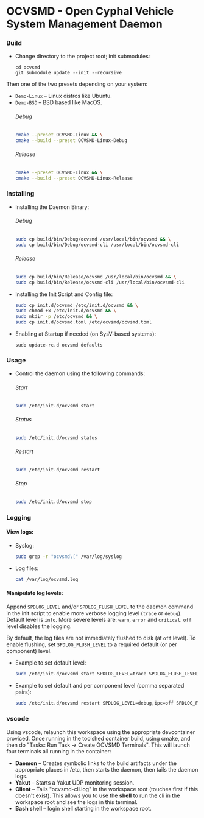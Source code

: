 # OCVSMD - Open Cyphal Vehicle System Management Daemon

### Build
- Change directory to the project root; init submodules:
  ```
  cd ocvsmd
  git submodule update --init --recursive
  ```
Then one of the two presets depending on your system:
- `Demo-Linux` – Linux distros like Ubuntu.
- `Demo-BSD` – BSD based like MacOS.
  ###### Debug
  ```bash
  cmake --preset OCVSMD-Linux && \
  cmake --build --preset OCVSMD-Linux-Debug
  ```
  ###### Release
  ```bash
  cmake --preset OCVSMD-Linux && \
  cmake --build --preset OCVSMD-Linux-Release
  ```

### Installing

- Installing the Daemon Binary:
  ###### Debug
  ```bash
  sudo cp build/bin/Debug/ocvsmd /usr/local/bin/ocvsmd && \
  sudo cp build/bin/Debug/ocvsmd-cli /usr/local/bin/ocvsmd-cli
  ```
  ###### Release
  ```bash
  sudo cp build/bin/Release/ocvsmd /usr/local/bin/ocvsmd && \
  sudo cp build/bin/Release/ocvsmd-cli /usr/local/bin/ocvsmd-cli
  ```
- Installing the Init Script and Config file:
  ```bash
  sudo cp init.d/ocvsmd /etc/init.d/ocvsmd && \
  sudo chmod +x /etc/init.d/ocvsmd && \
  sudo mkdir -p /etc/ocvsmd && \
  sudo cp init.d/ocvsmd.toml /etc/ocvsmd/ocvsmd.toml
  ```

- Enabling at Startup if needed (on SysV-based systems):
  ```
  sudo update-rc.d ocvsmd defaults
  ```

### Usage
- Control the daemon using the following commands:
  ###### Start
  ```bash
  sudo /etc/init.d/ocvsmd start
  ```
  ###### Status
  ```bash
  sudo /etc/init.d/ocvsmd status
  ```
  ###### Restart
  ```bash
  sudo /etc/init.d/ocvsmd restart
  ```
  ###### Stop
  ```bash
  sudo /etc/init.d/ocvsmd stop
  ```
### Logging

#### View logs:
  - Syslog: 
    ```bash
    sudo grep -r "ocvsmd\[" /var/log/syslog
    ```
  - Log files:
    ```bash
    cat /var/log/ocvsmd.log
    ```
#### Manipulate log levels:

  Append `SPDLOG_LEVEL` and/or `SPDLOG_FLUSH_LEVEL` to the daemon command in the init script
  to enable more verbose logging level (`trace` or `debug`).
  Default level is `info`. More severe levels are: `warn`, `error` and `critical`.
  `off` level disables the logging.
  
By default, the log files are not immediately flushed to disk (at `off` level).
To enable flushing, set `SPDLOG_FLUSH_LEVEL` to a required default (or per component) level.

  - Example to set default level:
      ```bash
      sudo /etc/init.d/ocvsmd start SPDLOG_LEVEL=trace SPDLOG_FLUSH_LEVEL=trace
      ```
  - Example to set default and per component level (comma separated pairs):
      ```bash
      sudo /etc/init.d/ocvsmd restart SPDLOG_LEVEL=debug,ipc=off SPDLOG_FLUSH_LEVEL=warn,engine=debug
      ```

### vscode

Using vscode, relaunch this workspace using the appropriate devcontainer proviced. Once running in the toolshed container build, using cmake, and then do "Tasks: Run Task -> Create OCVSMD Terminals". This will launch four terminals all running in the container:

- **Daemon** – Creates symbolic links to the build artifacts under the appropriate places in /etc, then starts the daemon, then tails the daemon logs.
- **Yakut** – Starts a Yakut UDP monitoring session.
- **Client** – Tails "ocvsmd-cli.log" in the workspace root (touches first if this doesn't exist). This allows you to use the **shell** to run the cli in the workspace root and see the logs in this terminal.
- **Bash shell** – login shell starting in the workspace root.
